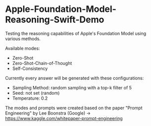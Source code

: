 # Apple-Foundation-Model-Reasoning-Swift-Demo
Testing the reasoning capabilities of Apple's Foundation Model using various methods.

Available modes:
- Zero-Shot
- Zero-Shot-Chain-of-Thought
- Self-Consistency

Currently every answer will be generated with these configurations:
- Sampling Method: random sampling with a top-k filter of 5
- Seed: not set (random)
- Temperature: 0.2

The modes and prompts were created based on the paper "Prompt Engineering" by Lee Boonstra (Google) -> https://www.kaggle.com/whitepaper-prompt-engineering



